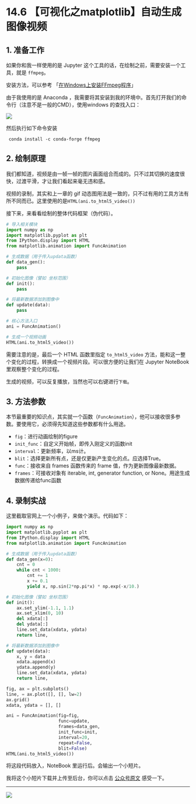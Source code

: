 # 14.6 【可视化之matplotlib】自动生成图像视频

##  1. 准备工作

如果你和我一样使用的是 Jupyter 这个工具的话，在绘制之前，需要安装一个工具，就是 `ffmpeg`。

安装方法，可以参考 「[在Windows上安装FFmpeg程序](https://zh.wikihow.com/%E5%9C%A8Windows%E4%B8%8A%E5%AE%89%E8%A3%85FFmpeg%E7%A8%8B%E5%BA%8F)」

由于我使用的是 Anaconda ，我需要将其安装到我的环境中。首先打开我们的命令行（注意不是一般的CMD），使用windows 的查找入口：

![](http://image.iswbm.com/20190511165315.png)

然后执行如下命令安装

```
 conda install -c conda-forge ffmpeg
```


## 2. 绘制原理

我们都知道，视频是由一帧一帧的图片画面组合而成的。只不过其切换的速度很快，过渡平滑，才让我们看起来毫无违和感。

视频的录制，其实和上一章的 gif 动态图用法是一致的，只不过有用的工具方法有所不同而已。这里使用的是`HTML(ani.to_html5_video())`

接下来，来看看绘制的整体代码框架（伪代码）。

```python
# 导入相关模块
import numpy as np
import matplotlib.pyplot as plt
from IPython.display import HTML
from matplotlib.animation import FuncAnimation

# 生成数据（用于传入updata函数）
def data_gen():
	pass

# 初始化图像（譬如 坐标范围）
def init():
	pass

# 将最新数据添加到图像中
def update(data):
	pass

# 核心方法入口
ani = FuncAnimation()

# 生成一个视频动画
HTML(ani.to_html5_video())
```

需要注意的是，最后一个 HTML 函数里指定 `to_html5_video` 方法，能和这一整个变化的过程，转换成一个视频片段。可以很方便的让我们在 Jupyter NoteBook 里观察整个变化的过程。

生成的视频，可以反复播放，当然也可以右键进行`下载`。

## 3. 方法参数

本节最重要的知识点，其实就一个函数（`FuncAnimation`），他可以接收很多参数。要使用它，必须得先知道这些参数都有什么用途。

- `fig`：进行动画绘制的figure
- `init_func`：自定义开始帧，即传入刚定义的函数init
- `interval`：更新频率，以ms计。
- `blit`：选择更新所有点，还是仅更新产生变化的点。应选择True。
- `func`：接收来自 frames 函数传来的 frame 值，作为更新图像最新数据。
- `frames`：可接收对象有 iterable, int, generator function, or None。用途生成数据传递给func函数

## 4. 录制实战

这里截取官网上一个小例子，来做个演示。代码如下：

```python
import numpy as np
import matplotlib.pyplot as plt
from IPython.display import HTML
from matplotlib.animation import FuncAnimation

# 生成数据（用于传入updata函数）
def data_gen(x=0):
    cnt = 0
    while cnt < 1000:
        cnt += 1
        x += 0.1
        yield x, np.sin(2*np.pi*x) * np.exp(-x/10.)

# 初始化图像（譬如 坐标范围）
def init():
    ax.set_ylim(-1.1, 1.1)
    ax.set_xlim(0, 10)
    del xdata[:]
    del ydata[:]
    line.set_data(xdata, ydata)
    return line,

# 将最新数据添加到图像中
def update(data):
    x, y = data
    xdata.append(x)
    ydata.append(y)
    line.set_data(xdata, ydata)
    return line,

fig, ax = plt.subplots()
line, = ax.plot([], [], lw=2)
ax.grid()
xdata, ydata = [], []

ani = FuncAnimation(fig=fig, 
                    func=update,
                    frames=data_gen,
                    init_func=init,
                    interval=20,
                    repeat=False,
                    blit=False)
HTML(ani.to_html5_video())
```

将这段代码放入，NoteBook 里运行后。会输出一个小短片。


我将这个小短片下载并上传至后台，你可以点击 [公众号原文](https://mp.weixin.qq.com/s/BU4DtJQxtxwEMhGZE8t3CQ) 感受一下。

---

![](http://image.iswbm.com/20200607174235.png)